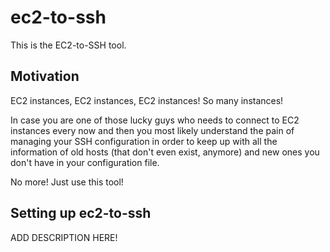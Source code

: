 # ec2-to-ssh

This is the EC2-to-SSH tool.

## Motivation

EC2 instances, EC2 instances, EC2 instances! So many instances!

In case you are one of those lucky guys who needs to connect to EC2 instances every now and then you
most likely understand the pain of managing your SSH configuration in order to keep up with all the information
of old hosts (that don't even exist, anymore) and new ones you don't have in your configuration file.

No more! Just use this tool!

## Setting up ec2-to-ssh

ADD DESCRIPTION HERE!